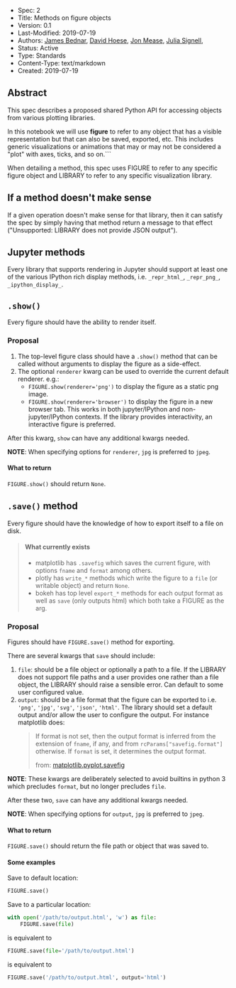 - Spec: 2
- Title: Methods on figure objects
- Version: 0.1
- Last-Modified: 2019-07-19
- Authors: [James Bednar](),
           [David Hoese](),
           [Jon Mease](jon.mease@gmail.com),
           [Julia Signell](jsignell@gmail.com),
- Status: Active
- Type: Standards
- Content-Type: text/markdown
- Created: 2019-07-19

## Abstract
This spec describes a proposed shared Python API for accessing objects from various plotting libraries.

In this notebook we will use **figure** to refer to any object that has a visible representation but that can also be saved, exported, etc. This includes generic visualizations or animations that may or may not be considered a "plot" with axes, ticks, and so on.```

When detailing a method, this spec uses FIGURE to refer to any specific figure object and LIBRARY to refer to any specific visualization library.

## If a method doesn't make sense
If a given operation doesn't make sense for that library, then it can satisfy the spec by simply having that method return a message to that effect ("Unsupported: LIBRARY does not provide JSON output").

## Jupyter methods
Every library that supports rendering in Jupyter should support at least one of the various IPython rich display methods, i.e. `_repr_html_`, `_repr_png_`, `_ipython_display_`.

## `.show()`
Every figure should have the ability to render itself.

### Proposal
 1) The top-level figure class should have a `.show()` method that can be called without arguments to display the figure as a side-effect.
 2) The optional `renderer` kwarg can be used to override the current default renderer. e.g.:
    - `FIGURE.show(renderer='png')` to display the figure as a static png image.
    - `FIGURE.show(renderer='browser')` to display the figure in a new browser tab. This works in both jupyter/IPython and non-jupyter/IPython contexts. If the library provides interactivity, an interactive figure is preferred.

After this kwarg, `show` can have any additional kwargs needed.

**NOTE**: When specifying options for `renderer`, `jpg` is preferred to `jpeg`.

#### What to return
`FIGURE.show()` should return `None`.

## `.save()` method
Every figure should have the knowledge of how to export itself to a file on disk.

> #### What currently exists
>  - matplotlib has `.savefig` which saves the current figure, with options `fname` and `format` among others.
> - plotly has `write_*` methods which write the figure to a `file` (or writable object) and return `None`.
> - bokeh has top level `export_*` methods for each output format as well as `save` (only outputs html) which both take a FIGURE as the arg.

### Proposal
Figures should have `FIGURE.save()` method for exporting.

There are several kwargs that `save` should include:

 1) `file`: should be a file object or optionally a path to a file. If the LIBRARY does not support file paths and a user provides one rather than a file object, the LIBRARY should raise a sensible error. Can default to some user configured value.
 2) `output`: should be a file format that the figure can be exported to i.e. `'png'`, `'jpg'`, `'svg'`, `'json'`, `'html'`. The library should set a default output and/or allow the user to configure the output. For instance matplotlib does:
    > If format is not set, then the output format is inferred from the extension of `fname`, if any, and from `rcParams["savefig.format"]` otherwise. If `format` is set, it determines the output format.
    >
    >from: [matplotlib.pyplot.savefig](https://matplotlib.org/3.1.1/api/_as_gen/matplotlib.pyplot.savefig.html)

**NOTE**: These kwargs are deliberately selected to avoid builtins in python 3 which precludes `format`, but no longer precludes `file`.

After these two, `save` can have any additional kwargs needed.

**NOTE**: When specifying options for `output`, `jpg` is preferred to `jpeg`.

#### What to return
`FIGURE.save()` should return the file path or object that was saved to.

#### Some examples
Save to default location:

```python
FIGURE.save()
```

Save to a particular location:

```python
with open('/path/to/output.html', 'w') as file:
    FIGURE.save(file)
```

is equivalent to

```python
FIGURE.save(file='/path/to/output.html')
```

is equivalent to

```python
FIGURE.save('/path/to/output.html', output='html')
```
